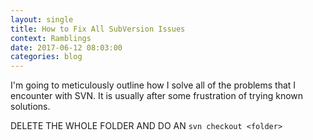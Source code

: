 ```yaml
---
layout: single
title: How to Fix All SubVersion Issues
context: Ramblings
date: 2017-06-12 08:03:00
categories: blog
---
```


I'm going to meticulously outline how I solve all of the problems that I encounter with SVN. It is usually after some frustration of trying known solutions. 

DELETE THE WHOLE FOLDER AND DO AN `svn checkout <folder>`



